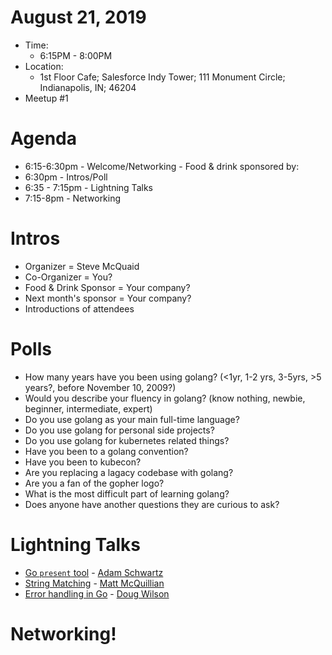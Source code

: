 # August 21, 2019

* Time: 
  * 6:15PM - 8:00PM
* Location: 
  * 1st Floor Cafe; Salesforce Indy Tower; 111 Monument Circle; Indianapolis, IN; 46204
* Meetup #1

# Agenda
* 6:15-6:30pm - Welcome/Networking - Food & drink sponsored by: 
* 6:30pm - Intros/Poll
* 6:35 - 7:15pm - Lightning Talks
* 7:15-8pm - Networking

# Intros
- Organizer = Steve McQuaid
- Co-Organizer = You?
- Food & Drink Sponsor = Your company?
- Next month's sponsor = Your company?
- Introductions of attendees

# Polls 
- How many years have you been using golang? (<1yr, 1-2 yrs, 3-5yrs, >5 years?, before November 10, 2009?)
- Would you describe your fluency in golang? (know nothing, newbie, beginner, intermediate, expert)
- Do you use golang as your main full-time language?
- Do you use golang for personal side projects?
- Do you use golang for kubernetes related things?
- Have you been to a golang convention?
- Have you been to kubecon?
- Are you replacing a lagacy codebase with golang?
- Are you a fan of the gopher logo?
- What is the most difficult part of learning golang?
- Does anyone have another questions they are curious to ask?

# Lightning Talks
- [Go `present` tool](../presentations/2019-08-21-go-present/README.md) - [Adam Schwartz](https://github.com/anschwa)
- [String Matching](../presentations/2019-08-21-string-matching/README.md) - [Matt McQuillian](https://github.com/mmcquillan)
- [Error handling in Go](../presentations/2019-08-21-error-handling/Go&#32;Error&#32;Handling.pdf) - [Doug Wilson](https://github.com/dougwilson)

# Networking!
